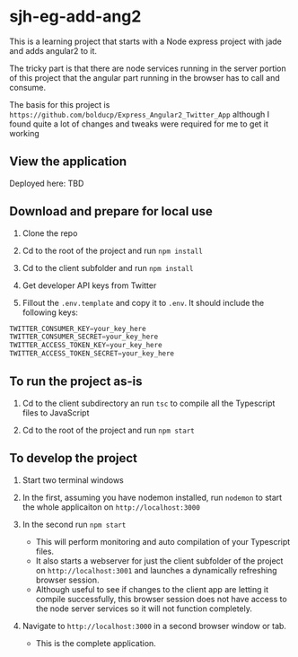 # sjh-eg-add-ang2

This is a learning project that starts with a Node express project with jade and adds angular2 to it.

The tricky part is that there are node services running in the server portion of this project that the angular part running in the browser has to call and consume.

The basis for this project is `https://github.com/bolducp/Express_Angular2_Twitter_App` although I found quite a lot of changes and tweaks were required for me to get it working



## View the application

Deployed here: TBD

## Download and prepare for local use

1. Clone the repo

2. Cd to the root of the project and run `npm install`

3. Cd to the client subfolder and run `npm install`

4. Get developer API keys from Twitter

5. Fillout the `.env.template` and copy it to `.env`. It should include the following keys:
```javascript
TWITTER_CONSUMER_KEY=your_key_here
TWITTER_CONSUMER_SECRET=your_key_here
TWITTER_ACCESS_TOKEN_KEY=your_key_here
TWITTER_ACCESS_TOKEN_SECRET=your_key_here
```
## To run the project as-is

1. Cd to the client subdirectory an run `tsc` to compile all the Typescript files to JavaScript

2. Cd to the root of the project and run `npm start`

## To develop the project

1. Start two terminal windows

2. In the first, assuming you have nodemon installed, run `nodemon` to start the whole applicaiton on `http://localhost:3000`

3. In the second run `npm start` 
    * This will perform monitoring and auto compilation of your Typescript files.
    * It also starts a webserver for just the client subfolder of the project on `http://localhost:3001` and launches a dynamically refreshing browser session.
    * Although useful to see if changes to the client app are letting it compile successfully, this browser session does not have access to the node server services so it will not function completely.

4. Navigate to `http://localhost:3000` in a second browser window or tab. 
    * This is the complete application.